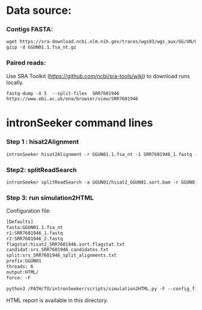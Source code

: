 Data source:
============

### Contigs FASTA: 

```diff
wget https://sra-download.ncbi.nlm.nih.gov/traces/wgs03/wgs_aux/GG/UN/GGUN01/GGUN01.1.fsa_nt.gz
gzip -d GGUN01.1.fsa_nt.gz
```

### Paired reads:

Use SRA Toolkit (https://github.com/ncbi/sra-tools/wiki) to download runs locally.

```diff
fastq-dump -X 5  --split-files  SRR7601946
https://www.ebi.ac.uk/ena/browser/view/SRR7601946

```

intronSeeker command lines
============================

### Step 1 : hisat2Alignment

```diff
intronSeeker hisat2Alignment -r GGUN01.1.fsa_nt -1 SRR7601946_1.fastq -2 SRR7601946_2.fastq --prefix GGUN01 -o GGUN01 -t 12
```

### Step2: splitReadSearch

```diff
intronSeeker splitReadSearch -a GGUN01/hisat2_GGUN01.sort.bam -r GGUN01.1.fsa_nt --prefix GGUN01 --output splitReadSearch_GGUN01
```

### Step 3: run simulation2HTML

Configuration file:

```diff
[Defaults]
fasta:GGUN01.1.fsa_nt
r1:SRR7601946_1.fastq
r2:SRR7601946_2.fastq
flagstat:hisat2_SRR7601946.sort.flagstat.txt
candidat:srs_SRR7601946_candidates.txt
split:srs_SRR7601946_split_alignments.txt
prefix:GGUN01
threads: 6                
output:HTML/
force: -F
```


```diff
python3 /PATH/TO/intronSeeker/scripts/simulation2HTML.py -F --config_file  SRR7601946.cfg;

```

HTML report is available in this directory.
